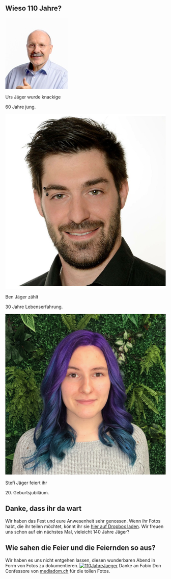 ## Wieso 110 Jahre?
<div id="profiles">
    <div id="profile-urs">
        <img src="content/urs_2.jpeg" class="profile-pic">
        <div class="profile-text"><span><p>Urs Jäger wurde knackige</p><p>60 Jahre jung.</p></span></div>
    </div>
    <div id="profile-ben">
        <img src="content/ben_2.jpeg" class="profile-pic">
        <div class="profile-text"><span><p>Ben Jäger zählt</p><p>30 Jahre Lebenserfahrung.</p></span></div>
    </div>
    <div id="profile-stefi">
        <img src="content/stefi_2.JPG" class="profile-pic">
        <div class="profile-text"><span><p>Stefi Jäger feiert ihr</p><p>20. Geburtsjubiläum.</p></span></div>
    </div>
</div>

## Danke, dass ihr da wart
Wir haben das Fest und eure Anwesenheit sehr genossen.
Wenn ihr Fotos habt, die ihr teilen möchtet, könnt ihr sie [hier auf Dropbox laden](https://www.dropbox.com/request/U8y5Wrou077DV7RpL7rB).
Wir freuen uns schon auf ein nächstes Mal, vieleicht 140 Jahre Jäger?

## Wie sahen die Feier und die Feiernden so aus?
Wir haben es uns nicht entgehen lassen, diesen wunderbaren Abend in Form von Fotos zu dokumentieren.
<a data-flickr-embed="true" href="https://www.flickr.com/photos/183336341@N07/albums/72157710247863312" title="110JahreJaeger"><img src="https://live.staticflickr.com/65535/48512964302_44992b3fbc_b.jpg" width="640" height="426" alt="110JahreJaeger"></a><script async="" src="//embedr.flickr.com/assets/client-code.js" charset="utf-8"></script>
Danke an Fabio Don Confessore von [mediadom.ch](https://mediadom.ch) für die tollen Fotos.

